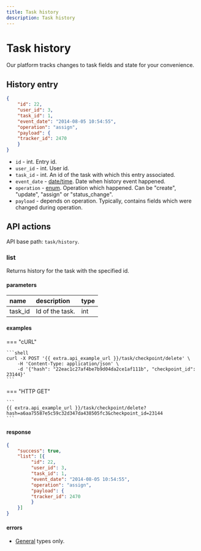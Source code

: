 ```yaml
---
title: Task history
description: Task history
---
```


# Task history

Our platform tracks changes to task fields and state for your convenience.

## History entry

```json
{
    "id": 22,
    "user_id": 3,
    "task_id": 1,
    "event_date": "2014-08-05 10:54:55",
    "operation": "assign",
    "payload": {
    "tracker_id": 2470
    }
}
```

* `id` - int. Entry id.
* `user_id` - int. User id.
* `task_id` - int. An id of the task with which this entry associated.
* `event_date` - [date/time](../../../getting-started.md#data-types). Date when history event happened.
* `operation` - [enum](../../../getting-started.md#data-types). Operation which happened. Can be "create", "update", "assign" or "status_change".
* `payload` - depends on operation. Typically, contains fields which were changed during operation.

## API actions

API base path: `task/history`.

### list

Returns history for the task with the specified id.

#### parameters

| name | description | type | 
| :--- | :--- | :--- |
| task_id | Id of the task. | int |

#### examples

=== "cURL"

    ```shell
    curl -X POST '{{ extra.api_example_url }}/task/checkpoint/delete' \
        -H 'Content-Type: application/json' \ 
        -d '{"hash": "22eac1c27af4be7b9d04da2ce1af111b", "checkpoint_id": 23144}'
    ```

=== "HTTP GET"

    ```
    {{ extra.api_example_url }}/task/checkpoint/delete?hash=a6aa75587e5c59c32d347da438505fc3&checkpoint_id=23144
    ```

#### response

```json
{
    "success": true,
    "list": [{
         "id": 22,
         "user_id": 3,
         "task_id": 1,
         "event_date": "2014-08-05 10:54:55",
         "operation": "assign",
         "payload": {
         "tracker_id": 2470
         }
    }]
}
```

#### errors

* [General](../../../getting-started.md#error-codes) types only.
